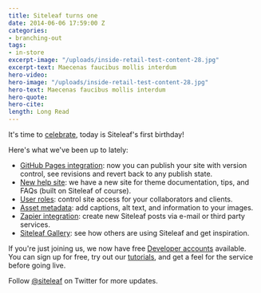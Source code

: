 ```yaml
---
title: Siteleaf turns one
date: 2014-06-06 17:59:00 Z
categories:
- branching-out
tags:
- in-store
excerpt-image: "/uploads/inside-retail-test-content-28.jpg"
excerpt-text: Maecenas faucibus mollis interdum
hero-video: 
hero-image: "/uploads/inside-retail-test-content-28.jpg"
hero-text: Maecenas faucibus mollis interdum
hero-quote: 
hero-cite: 
length: Long Read
---
```


It's time to <a href="http://giphy.com/gifs/YTbZzCkRQCEJa" target="_blank">celebrate</a>, today is Siteleaf's first birthday!

Here's what we've been up to lately:

- [GitHub Pages integration](/blog/github-pages/): now you can publish your site with version control, see revisions and revert back to any publish state.
- [New help site](http://v1.siteleaf.com/help/): we have a new site for theme documentation, tips, and FAQs (built on Siteleaf of course).
- [User roles](/blog/introducing-user-roles/): control site access for your collaborators and&nbsp;clients.
- [Asset metadata](/blog/new-asset-meta-and-quick-post-edit): add captions, alt text, and information to your images.
- [Zapier integration](https://zapier.com/zapbook/siteleaf/): create new Siteleaf posts via e-mail or third party services.
- [Siteleaf Gallery](/gallery): see how others are using Siteleaf and get inspiration.

If you're just joining us, we now have free [Developer accounts](/blog/developer-accounts/) available. You can sign up for free, try out our [tutorials](/blog/tags/tutorial/), and get a feel for the service before going live.

Follow [@siteleaf](https://twitter.com/siteleaf) on Twitter for more updates.
